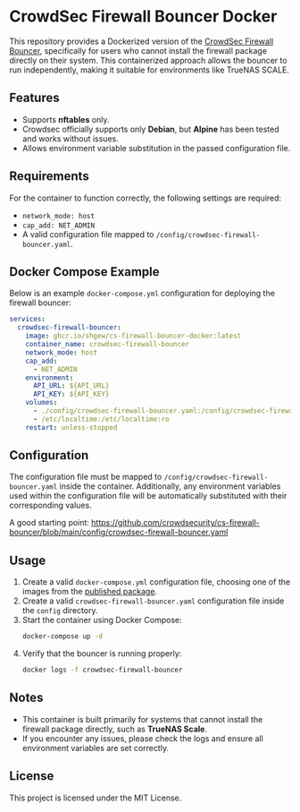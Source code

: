 # CrowdSec Firewall Bouncer Docker

This repository provides a Dockerized version of the [CrowdSec Firewall Bouncer](https://github.com/crowdsecurity/cs-firewall-bouncer), specifically for users who cannot install the firewall package directly on their system. This containerized approach allows the bouncer to run independently, making it suitable for environments like TrueNAS SCALE.

## Features
- Supports **nftables** only.
- Crowdsec officially supports only **Debian**, but **Alpine** has been tested and works without issues.
- Allows environment variable substitution in the passed configuration file.

## Requirements
For the container to function correctly, the following settings are required:
- `network_mode: host`
- `cap_add: NET_ADMIN`
- A valid configuration file mapped to `/config/crowdsec-firewall-bouncer.yaml`.

## Docker Compose Example
Below is an example `docker-compose.yml` configuration for deploying the firewall bouncer:

```yaml
services:
  crowdsec-firewall-bouncer:
    image: ghcr.io/shgew/cs-firewall-bouncer-docker:latest
    container_name: crowdsec-firewall-bouncer
    network_mode: host
    cap_add:
      - NET_ADMIN
    environment:
      API_URL: ${API_URL}
      API_KEY: ${API_KEY}
    volumes:
      - ./config/crowdsec-firewall-bouncer.yaml:/config/crowdsec-firewall-bouncer.yaml:ro
      - /etc/localtime:/etc/localtime:ro
    restart: unless-stopped
```

## Configuration
The configuration file must be mapped to `/config/crowdsec-firewall-bouncer.yaml` inside the container. Additionally, any environment variables used within the configuration file will be automatically substituted with their corresponding values.

A good starting point: https://github.com/crowdsecurity/cs-firewall-bouncer/blob/main/config/crowdsec-firewall-bouncer.yaml

## Usage
1. Create a valid `docker-compose.yml` configuration file, choosing one of the images from the [published package](https://github.com/shgew/cs-firewall-bouncer-docker/pkgs/container/cs-firewall-bouncer-docker).
2. Create a valid `crowdsec-firewall-bouncer.yaml` configuration file inside the `config` directory.
3. Start the container using Docker Compose:
   ```sh
   docker-compose up -d
   ```
4. Verify that the bouncer is running properly:
   ```sh
   docker logs -f crowdsec-firewall-bouncer
   ```

## Notes
- This container is built primarily for systems that cannot install the firewall package directly, such as **TrueNAS Scale**.
- If you encounter any issues, please check the logs and ensure all environment variables are set correctly.

## License
This project is licensed under the MIT License.

